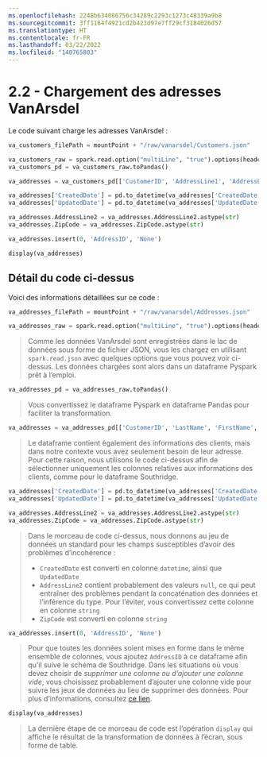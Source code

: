 ```yaml
---
ms.openlocfilehash: 2248b634086756c34289c2293c1273c48339a9b8
ms.sourcegitcommit: 3ff1164f4921cd2b423d97e7ff29cf3184026d57
ms.translationtype: HT
ms.contentlocale: fr-FR
ms.lasthandoff: 03/22/2022
ms.locfileid: "140765803"
---
```

# <a name="22---loading-vanarsdel-addresses"></a>2.2 - Chargement des adresses VanArsdel

Le code suivant charge les adresses VanArsdel :

```python
va_customers_filePath = mountPoint + "/raw/vanarsdel/Customers.json"

va_customers_raw = spark.read.option("multiLine", "true").options(header='true', inferschema='true').json(va_customers_filePath)
va_customers_pd = va_customers_raw.toPandas()

va_addresses = va_customers_pd[['CustomerID', 'AddressLine1', 'AddressLine2', 'City', 'State', 'ZipCode', 'CreatedDate', 'UpdatedDate']]

va_addresses['CreatedDate'] = pd.to_datetime(va_addresses['CreatedDate'], errors='coerce')
va_addresses['UpdatedDate'] = pd.to_datetime(va_addresses['UpdatedDate'], errors='coerce')

va_addresses.AddressLine2 = va_addresses.AddressLine2.astype(str)
va_addresses.ZipCode = va_addresses.ZipCode.astype(str)

va_addresses.insert(0, 'AddressID', 'None')

display(va_addresses)
```

## <a name="detailing-the-code-above"></a>Détail du code ci-dessus

Voici des informations détaillées sur ce code :

```python
va_addresses_filePath = mountPoint + "/raw/vanarsdel/Addresses.json"

va_addresses_raw = spark.read.option("multiLine", "true").options(header='true', inferschema='true').json(va_addresses_filePath)
```

> Comme les données VanArsdel sont enregistrées dans le lac de données sous forme de fichier JSON, vous les chargez en utilisant `spark.read.json` avec quelques options que vous pouvez voir ci-dessus. Les données chargées sont alors dans un dataframe Pyspark prêt à l’emploi.

```python
va_addresses_pd = va_addresses_raw.toPandas()
```

> Vous convertissez le dataframe Pyspark en dataframe Pandas pour faciliter la transformation.

```python
va_addresses = va_addresses_pd[['CustomerID', 'LastName', 'FirstName', 'PhoneNumber', 'CreatedDate', 'UpdatedDate']]
```

> Le dataframe contient également des informations des clients, mais dans notre contexte vous avez seulement besoin de leur adresse. Pour cette raison, nous utilisons le code ci-dessus afin de sélectionner uniquement les colonnes relatives aux informations des clients, comme pour le dataframe Southridge.

```python
va_addresses['CreatedDate'] = pd.to_datetime(va_addresses['CreatedDate'], errors='coerce')
va_addresses['UpdatedDate'] = pd.to_datetime(va_addresses['UpdatedDate'], errors='coerce')

va_addresses.AddressLine2 = va_addresses.AddressLine2.astype(str)
va_addresses.ZipCode = va_addresses.ZipCode.astype(str)
```

> Dans le morceau de code ci-dessus, nous donnons au jeu de données un standard pour les champs susceptibles d’avoir des problèmes d’incohérence :
>
> - `CreatedDate` est converti en colonne `datetime`, ainsi que `UpdatedDate`
> - `AddressLine2` contient probablement des valeurs `null`, ce qui peut entraîner des problèmes pendant la concaténation des données et l’inférence du type. Pour l’éviter, vous convertissez cette colonne en colonne `string`
> - `ZipCode` est converti en colonne `string`

```python
va_addresses.insert(0, 'AddressID', 'None')
```

> Pour que toutes les données soient mises en forme dans le même ensemble de colonnes, vous ajoutez `AddressID` à ce dataframe afin qu’il suive le schéma de Southridge. Dans les situations où vous devez choisir de *supprimer une colonne ou d’ajouter une colonne vide*, vous choisissez probablement d’ajouter une colonne vide pour suivre les jeux de données au lieu de supprimer des données. Pour plus d’informations, consultez [ce lien](../../../_TODOS/delete-or-not.md).

```python
display(va_addresses)
```

> La dernière étape de ce morceau de code est l’opération `display` qui affiche le résultat de la transformation de données à l’écran, sous forme de table.